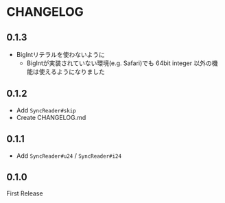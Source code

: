 # CHANGELOG

## 0.1.3

- BigIntリテラルを使わないように
    - BigIntが実装されていない環境(e.g. Safari)でも 64bit integer 以外の機能は使えるようになりました

## 0.1.2

-   Add `SyncReader#skip`
-   Create CHANGELOG.md

## 0.1.1

-   Add `SyncReader#u24` / `SyncReader#i24`

## 0.1.0

First Release
